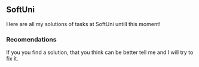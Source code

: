 ## SoftUni 
Here are all my solutions of tasks at SoftUni untill this moment!
### Recomendations
If you you find a solution, that you think can be better tell me and I will try to fix it.
